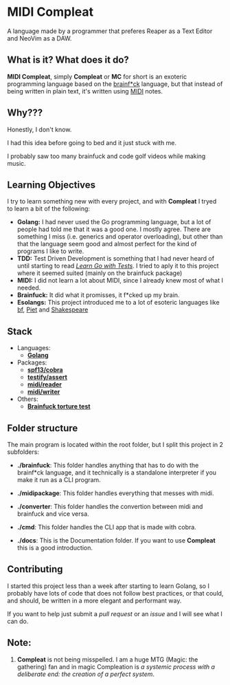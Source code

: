 # MIDI Compleat

A language made by a programmer that preferes Reaper as a Text Editor and NeoVim as a DAW.

## What is it? What does it do?

**MIDI Compleat**, simply **Compleat** or **MC** for short is an exoteric programming language based on the [brainf\*ck](https://esolangs.org/wiki/Brainfuck) language, but that instead of being written in plain text, it's written using [MIDI](https://en.wikipedia.org/wiki/MIDI) notes.

## Why???

Honestly, I don't know.

I had this idea before going to bed and it just stuck with me.

I probably saw too many brainfuck and code golf videos while making music.

## Learning Objectives

I try to learn something new with every project, and with **Compleat** I tryed to learn a bit of the following:

- **Golang:** I had never used the Go programming language, but a lot of people had told me that it was a good one. I mostly agree. There are something I miss (i.e. generics and operator overloading), but other than that the language seem good and almost perfect for the kind of programs I like to write.
- **TDD:** Test Driven Development is something that I had never heard of until starting to read [_Learn Go with Tests_](https://quii.gitbook.io/learn-go-with-tests/). I tried to aply it to this project where it seemed suited (mainly on the brainfuck package)
- **MIDI:** I did not learn a lot about MIDI, since I already knew most of what I needed.
- **Brainfuck:** It did what it promisses, it f\*cked up my brain.
- **Esolangs:** This project introduced me to a lot of esoteric languages like [bf](https://esolangs.org/wiki/Brainfuck), [Piet](https://esolangs.org/wiki/Piet) and [Shakespeare](https://en.wikipedia.org/wiki/Shakespeare_Programming_Language)

## Stack

- Languages:
  - [**Golang**](https://golang.org/)
- Packages:
  - [**spf13/cobra**](https://github.com/spf13/cobra)
  - [**testify/assert**](https://github.com/stretchr/testify)
  - [**midi/reader**](https://gitlab.com/gomidi/midi/-/tree/master/reader)
  - [**midi/writer**](https://gitlab.com/gomidi/midi/-/tree/master/writer)
- Others:
  - [**Brainfuck torture test**](https://github.com/rdebath/Brainfuck)

## Folder structure

The main program is located within the root folder, but I split this project in 2 subfolders:

- **./brainfuck**: This folder handles anything that has to do with the brainf\*ck language, and it technically is a standalone interpreter if you make it run as a CLI program.

- **./midipackage**: This folder handles everything that messes with midi.

- **./converter**: This folder handles the convertion between midi and brainfuck and vice versa.

- **./cmd**: This folder handles the CLI app that is made with cobra.

- **./docs**: This is the Documentation folder. If you want to use **Compleat** this is a good introduction.

## Contributing

I started this project less than a week after starting to learn Golang, so I probably have lots of code that does not follow best practices, or that could, and should, be written in a more elegant and performant way.

If you want to help just submit a _pull request_ or an _issue_ and I will see what I can do.

## Note:

1. **Compleat** is not being misspelled. I am a huge MTG (Magic: the gathering) fan and in magic Compleation is _a systemic process with a deliberate end: the creation of a perfect system_.

